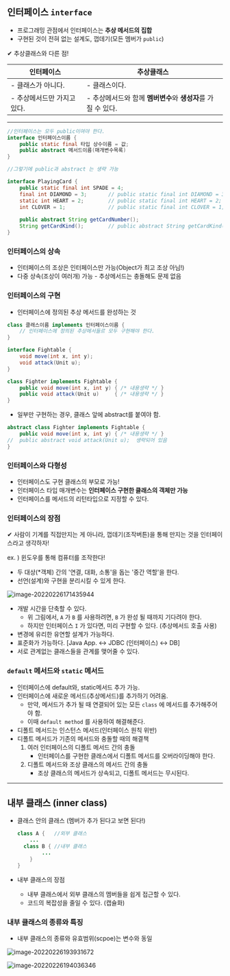 ## 인터페이스 `interface`

- 프로그래밍 관점에서  인터페이스는 **추상 메서드의 집합**
- 구현된 것이 전혀 없는 설계도, 껍데기(모든 멤버가 `public`)

✔ 추상클래스와 다른 점!

| 인터페이스                  | 추상클래스                                                   |
| --------------------------- | ------------------------------------------------------------ |
| - 클래스가 아니다.          | - 클래스이다.                                                |
| - 추상메서드만 가지고 있다. | - 추상메서드와 함께 **멤버변수**와 **생성자**를 가질 수 있다. |

---

```java
//인터페이스는 모두 public이여야 한다.
interface 인터페이스이름 {
    public static final 타입 상수이름 = 값;
    public abstract 메서드이름(매개변수목록)
}
```

```java
//그렇기에 public과 abstract 는 생략 가능

interface PlayingCard {
    public static final int SPADE = 4;
    final int DIAMOND = 3;		 // public static final int DIAMOND = 3;
    static int HEART = 2;		 // public static final int HEART = 2;	
    int CLOVER = 1;				 // public static final int CLOVER = 1;
    
    public abstract String getCardNumber();
    String getCardKind();		 // public abstract String getCardKind();
}
```



### 인터페이스의 상속

- 인터페이스의 조상은 인터페이스만 가능(Object가 최고 조상 아님!)
- 다중 상속(조상이 여러개) 가능 - 추상메서드는 충돌해도 문제 없음

### 인터페이스의 구현

- 인터페이스에 정의된 추상 메서드를 완성하는 것

```java	
class 클래스이름 implements 인터페이스이름 {
    // 인터페이스에 정의된 추상메서들르 모두 구현해야 한다.
}
```

```java
interface Fightable {
    void move(int x, int y);
    void attack(Unit u);
}

class Fighter implements Fightable {
    public void move(int x, int y) { /* 내용생략 */ }
    public void attack(Unit u) 	   { /* 내용생략 */ }
}
```

- 일부만 구현하는 경우, 클래스 앞에 abstract를 붙여야 함.

```java
abstract class Fighter implements Fightable {
    public void move(int x, int y) { /* 내용생략 */ }
//  public abstract void attack(Unit u);  생략되어 있음
}
```

### 인터페이스와 다형성

- 인터페이스도 구현 클래스의 부모로 가능!
- 인터페이스 타입 매개변수는 **인터페이스 구현한 클래스의 객체만 가능**
- 인터페이스를 메서드의 리턴타입으로 지정할 수 있다.

### 인터페이스의 장점

✔ 사람이 기계를 직접만지는 게 아니라, 껍데기(조작버튼)을 통해 만지는 것을 인터페이스라고 생각하자!

ex. ) 윈도우를 통해 컴퓨터를 조작한다!

- 두 대상(*객체) 간의 '연결, 대화, 소통'을 돕는 '중간 역할'을 한다.
- 선언(설계)와 구현을 분리시킬 수 있게 한다.

![image-20220226171435944](C:\Users\minO\AppData\Roaming\Typora\typora-user-images\image-20220226171435944.png)

- 개발 시간을 단축할 수 있다.
  - 위 그림에서, `A` 가 `B` 를 사용하려면, `B` 가 완성 될 때까지 기다려야 한다.
  - 하지만 인터페이스 `I` 가 있다면, 미리 구현할 수 있다. (추상메서드 호출 사용)
- 변경에 유리한 유연할 설계가 가능하다.
- 표준화가 가능하다.  [Java App. ↔ JDBC (인터페이스)  ↔ DB]
- 서로 관계없는 클래스들을 관계를 맺어줄 수 있다.

### `default` 메서드와 `static` 메서드

- 인터페이스에 default와, static메서드 추가 가능.
- 인터페이스에 새로운 메서드(추상메서드)를 추가하기 어려움.
  - 만약, 메서드가 추가 될 때 연결되어 있는 모든 `class` 에 메서드를 추가해주어야 함.
  - 이때 `default method` 를 사용하여 해결해준다.
- 디폴트 메서드는 인스턴스 메서드(인터페이스 원칙 위반)
- 디폴트 메서드가 기존의 메서드와 충돌할 때의 해결책
  1. 여러 인터페이스의 디폴트 메서드 간의 충돌
     - 인터페이스를 구현한 클래스에서 디폴트 메서드를 오버라이딩해야 한다.
  2. 디폴트 메서드와 조상 클래스의 메서드 간의 충돌
     - 조상 클래스의 메서드가 상속되고, 디폴트 메서드는 무시된다.

---

## 내부 클래스 (inner class)

- 클래스 안의 클래스 (멤버가 추가 된다고 보면 된다!)

  ```java
  class A {	  //외부 클래스
      ...
  	class B { //내부 클래스
          ...
      }
  }
  ```

- 내부 클래스의 장점

  - 내부 클래스에서 외부 클래스의 멤버들을 쉽게 접근할 수 있다.
  - 코드의 복잡성을 줄일 수 있다. (캡슐화)

### 내부 클래스의 종류와 특징

- 내부 클래스의 종류와 유효범위(scpoe)는 변수와 동일

![image-20220226193931672](C:\Users\minO\AppData\Roaming\Typora\typora-user-images\image-20220226193931672.png)

![image-20220226194036346](C:\Users\minO\AppData\Roaming\Typora\typora-user-images\image-20220226194036346.png)











